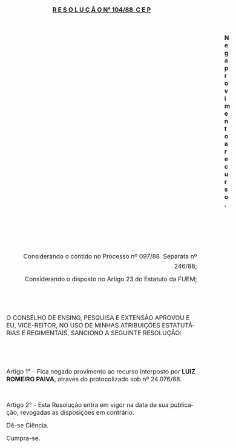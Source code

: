 <body lang=PT-BR style='tab-interval:36.0pt'>

<div class=Section1>

<p class=MsoNormal align=center style='text-align:center'><b style='mso-bidi-font-weight:
normal'><u><span style='font-size:12.0pt;mso-bidi-font-size:10.0pt;mso-no-proof:
yes'>R E S O L U Ç Ã O N° 104/88  C E P<o:p></o:p></span></u></b></p>

<p class=MsoNormal><span style='font-size:12.0pt;mso-bidi-font-size:10.0pt;
mso-no-proof:yes'><o:p>&nbsp;</o:p></span></p>

<p class=MsoNormal style='margin-left:432.35pt'><b style='mso-bidi-font-weight:
normal'><span style='font-size:12.0pt;mso-bidi-font-size:10.0pt;mso-no-proof:
yes'>Nega provimento a recurso.<o:p></o:p></span></b></p>

<p class=MsoNormal><span style='font-size:12.0pt;mso-bidi-font-size:10.0pt;
mso-no-proof:yes'><o:p>&nbsp;</o:p></span></p>

<p class=MsoNormal><span style='font-size:12.0pt;mso-bidi-font-size:10.0pt;
mso-no-proof:yes'><o:p>&nbsp;</o:p></span></p>

<p class=MsoNormal><span style='font-size:12.0pt;mso-bidi-font-size:10.0pt;
mso-no-proof:yes'><o:p>&nbsp;</o:p></span></p>

<p class=MsoNormal align=right style='text-align:right'><span style='font-size:
12.0pt;mso-bidi-font-size:10.0pt;mso-no-proof:yes'>Considerando o contido no
Processo nº 097/88  Separata nº 246/88;<o:p></o:p></span></p>

<p class=MsoNormal align=right style='text-align:right'><span style='font-size:
12.0pt;mso-bidi-font-size:10.0pt;mso-no-proof:yes'>Considerando o disposto no
Artigo 23 do Estatuto da FUEM;<o:p></o:p></span></p>

<p class=MsoNormal><span style='font-size:12.0pt;mso-bidi-font-size:10.0pt;
mso-no-proof:yes'><o:p>&nbsp;</o:p></span></p>

<p class=MsoNormal><span style='font-size:12.0pt;mso-bidi-font-size:10.0pt;
mso-no-proof:yes'><o:p>&nbsp;</o:p></span></p>

<p class=MsoNormal><span style='font-size:12.0pt;mso-bidi-font-size:10.0pt;
mso-no-proof:yes'>O CONSELHO DE ENSINO, PESQUISA E EXTENSÃO APROVOU E EU,
VICE-REITOR, NO USO DE MINHAS ATRIBUIÇÕES ESTATUTÁRIAS E REGIMENTAIS, SANCIONO
A SEGUINTE RESOLUÇÃO:<o:p></o:p></span></p>

<p class=MsoNormal><span style='font-size:12.0pt;mso-bidi-font-size:10.0pt;
mso-no-proof:yes'><o:p>&nbsp;</o:p></span></p>

<p class=MsoNormal><span style='font-size:12.0pt;mso-bidi-font-size:10.0pt;
mso-no-proof:yes'><o:p>&nbsp;</o:p></span></p>

<p class=MsoNormal><span style='font-size:12.0pt;mso-bidi-font-size:10.0pt;
mso-no-proof:yes'>Artigo 1° - Fica negado provimento ao recurso interposto por <b
style='mso-bidi-font-weight:normal'>LUIZ ROMEIRO PAIVA</b>, através do
protocolizado sob nº 24.076/88.<o:p></o:p></span></p>

<p class=MsoNormal><span style='font-size:12.0pt;mso-bidi-font-size:10.0pt;
mso-no-proof:yes'><o:p>&nbsp;</o:p></span></p>

<p class=MsoNormal><span style='font-size:12.0pt;mso-bidi-font-size:10.0pt;
mso-no-proof:yes'>Artigo 2° - Esta Resolução entra em vigor na data de sua
publicação, revogadas as disposições em contrário.<o:p></o:p></span></p>

<p class=MsoNormal><span style='font-size:12.0pt;mso-bidi-font-size:10.0pt;
mso-no-proof:yes'>Dê-se Ciência.<o:p></o:p></span></p>

<p class=MsoNormal><span style='font-size:12.0pt;mso-bidi-font-size:10.0pt;
mso-no-proof:yes'>Cumpra-se.<o:p></o:p></span></p>

</div>

</body>
